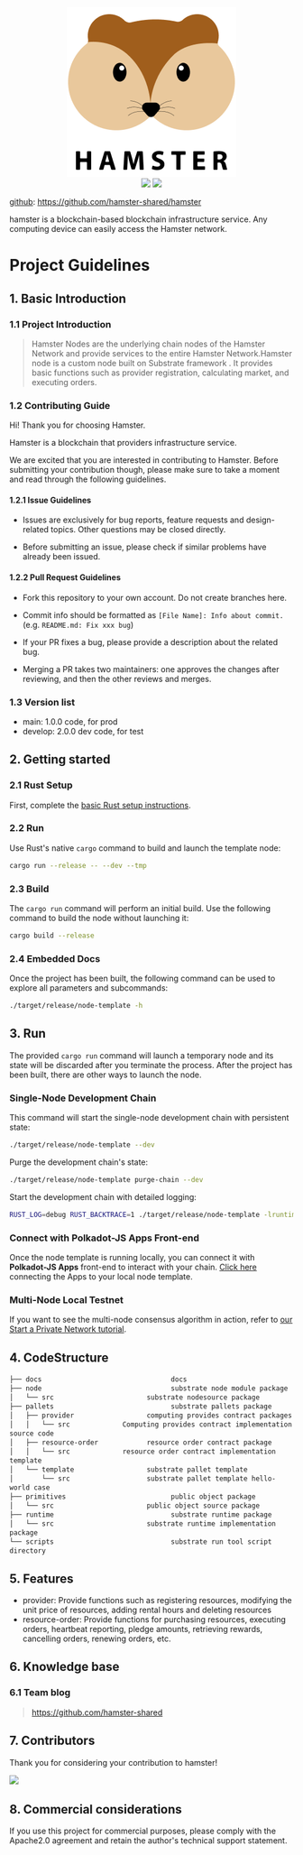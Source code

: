 <div align=center>
<img src="./docs/logo-300.png" width=300" height="300" />
</div>
<div align=center>
<img src="https://img.shields.io/badge/rust-1.54.0--nightly-blue"/>
<img src="https://img.shields.io/badge/substrate-3.0.0-lightBlue"/>
</div>

[github](https://github.com/hamster-shared/hamster): https://github.com/hamster-shared/hamster

hamster is a blockchain-based blockchain infrastructure service. Any computing device can easily access the Hamster network.

# Project Guidelines

## 1. Basic Introduction

### 1.1 Project Introduction

> Hamster Nodes are the underlying chain nodes of the Hamster Network and provide services to the entire Hamster Network.Hamster node is a custom node built on Substrate framework . It provides basic functions such as provider registration, calculating market, and executing orders.
>

### 1.2 Contributing Guide

Hi! Thank you for choosing Hamster.

Hamster is a blockchain that providers infrastructure service.

We are excited that you are interested in contributing to Hamster. Before submitting your contribution though, please make sure to take a moment and read through the following guidelines.

#### 1.2.1 Issue Guidelines

- Issues are exclusively for bug reports, feature requests and design-related topics. Other questions may be closed directly.

- Before submitting an issue, please check if similar problems have already been issued.

#### 1.2.2 Pull Request Guidelines

- Fork this repository to your own account. Do not create branches here.

- Commit info should be formatted as `[File Name]: Info about commit.` (e.g. `README.md: Fix xxx bug`)

- If your PR fixes a bug, please provide a description about the related bug.

- Merging a PR takes two maintainers: one approves the changes after reviewing, and then the other reviews and merges.

### 1.3 Version list

- main: 1.0.0 code, for prod
- develop: 2.0.0 dev code, for test

## 2. Getting started

### 2.1 Rust Setup

First, complete the [basic Rust setup instructions](./docs/rust-setup.md).

### 2.2 Run

Use Rust's native `cargo` command to build and launch the template node:

```sh
cargo run --release -- --dev --tmp
```

### 2.3 Build

The `cargo run` command will perform an initial build. Use the following command to build the node
without launching it:

```sh
cargo build --release
```

### 2.4 Embedded Docs

Once the project has been built, the following command can be used to explore all parameters and
subcommands:

```sh
./target/release/node-template -h
```

## 3. Run

The provided `cargo run` command will launch a temporary node and its state will be discarded after
you terminate the process. After the project has been built, there are other ways to launch the
node.

### Single-Node Development Chain

This command will start the single-node development chain with persistent state:

```bash
./target/release/node-template --dev
```

Purge the development chain's state:

```bash
./target/release/node-template purge-chain --dev
```

Start the development chain with detailed logging:

```bash
RUST_LOG=debug RUST_BACKTRACE=1 ./target/release/node-template -lruntime=debug --dev
```

### Connect with Polkadot-JS Apps Front-end

Once the node template is running locally, you can connect it with **Polkadot-JS Apps** front-end
to interact with your chain. [Click here](https://polkadot.js.org/apps/#/explorer?rpc=ws://localhost:9944) connecting the Apps to your local node template.

### Multi-Node Local Testnet

If you want to see the multi-node consensus algorithm in action, refer to
[our Start a Private Network tutorial](https://substrate.dev/docs/en/tutorials/start-a-private-network/).

## 4. CodeStructure
```
├── docs                                docs
├── node                                substrate node module package
│   └── src                       substrate nodesource package
├── pallets                             substrate pallets package
│   ├── provider                  computing provides contract packages
│   │   └── src             Computing provides contract implementation source code
│   ├── resource-order            resource order contract package
│   │   └── src             resource order contract implementation template
│   └── template                  substrate pallet template
│       └── src                   substrate pallet template hello-world case  
├── primitives                          public object package
│   └── src                       public object source package
├── runtime                             substrate runtime package
│   └── src                       substrate runtime implementation package
└── scripts                             substrate run tool script directory       
```

## 5. Features

- provider: Provide functions such as registering resources, modifying the unit price of resources, adding rental hours and deleting resources
- resource-order: Provide functions for purchasing resources, executing orders, heartbeat reporting, pledge amounts, retrieving rewards, cancelling orders, renewing orders, etc.

## 6. Knowledge base

### 6.1 Team blog

> https://github.com/hamster-shared

## 7. Contributors

Thank you for considering your contribution to hamster!

<a href="https://github.com/hamster-shared/hamster/graphs/contributors">
  <img src="https://contrib.rocks/image?repo=hamster-shared/hamster" />
</a>

## 8. Commercial considerations

If you use this project for commercial purposes, please comply with the Apache2.0 agreement and retain the author's technical support statement.